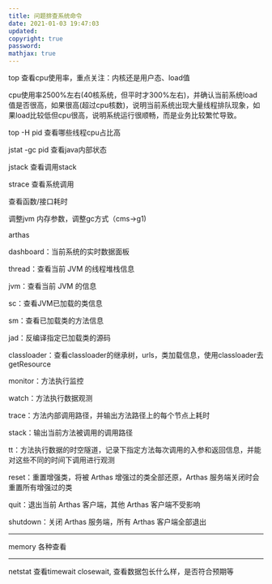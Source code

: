 ```yaml
---
title: 问题排查系统命令
date: 2021-01-03 19:47:03
updated:
copyright: true
password:
mathjax: true
---
```


top 查看cpu使用率，重点关注：内核还是用户态、load值

cpu使用率2500%左右(40核系统，但平时才300%左右)，并确认当前系统load值是否很高，如果很高(超过cpu核数)，说明当前系统出现大量线程排队现象，如果load比较低但cpu很高，说明系统运行很顺畅，而是业务比较繁忙导致。


top -H pid 查看哪些线程cpu占比高

jstat -gc pid 查看java内部状态

jstack 查看调用stack 

strace 查看系统调用

查看函数/接口耗时

调整jvm 内存参数，调整gc方式（cms->g1)

arthas

dashboard：当前系统的实时数据面板

thread：查看当前 JVM 的线程堆栈信息

jvm：查看当前 JVM 的信息

sc：查看JVM已加载的类信息

sm：查看已加载类的方法信息

jad：反编译指定已加载类的源码

classloader：查看classloader的继承树，urls，类加载信息，使用classloader去getResource

monitor：方法执行监控

watch：方法执行数据观测

trace：方法内部调用路径，并输出方法路径上的每个节点上耗时

stack：输出当前方法被调用的调用路径

tt：方法执行数据的时空隧道，记录下指定方法每次调用的入参和返回信息，并能对这些不同的时间下调用进行观测

reset：重置增强类，将被 Arthas 增强过的类全部还原，Arthas 服务端关闭时会重置所有增强过的类

quit：退出当前 Arthas 客户端，其他 Arthas 客户端不受影响

shutdown：关闭 Arthas 服务端，所有 Arthas 客户端全部退出

---

memory 各种查看

---

netstat 查看timewait closewait, 查看数据包长什么样，是否符合预期等
